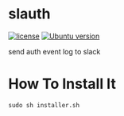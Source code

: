 # slauth

[![license](https://img.shields.io/github/license/tobi50/slauth)](https://github.com/tobi50/slauth/blob/main/LICENSE)
[![Ubuntu version](https://img.shields.io/badge/Ubuntu-18.04.6-6F52B5.svg?logo=ubuntu&style=flat)](https://releases.ubuntu.com/18.04.6/)

send auth event log to slack

# How To Install It
```
sudo sh installer.sh
```
